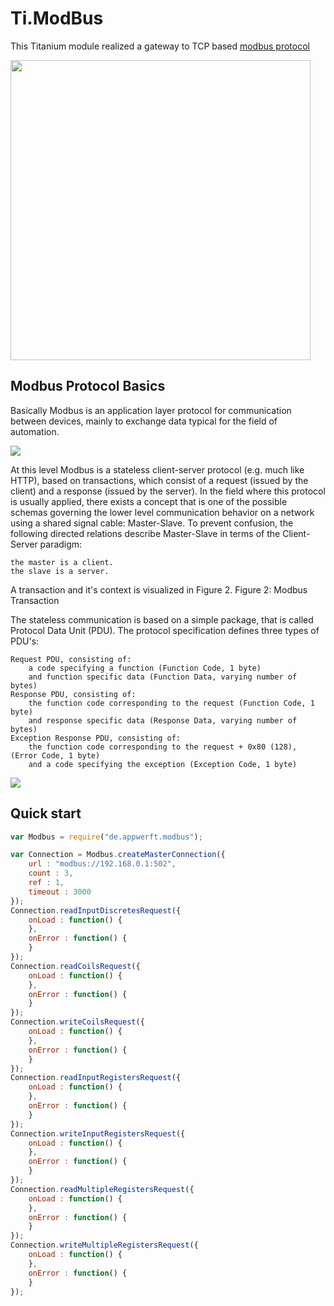 Ti.ModBus
=========

This Titanium module realized a gateway to TCP based [modbus protocol](https://en.wikipedia.org/wiki/Modbus) 

<img src="https://home-assistant.io/images/supported_brands/modbus.png" width=480 />

Modbus Protocol Basics
----------------------
Basically Modbus is an application layer protocol for communication between devices, mainly to exchange data typical for the field of automation.

![](http://jamod.sourceforge.net/images/modbus_vs_iso.png)

At this level Modbus is a stateless client-server protocol (e.g. much like HTTP), based on transactions, which consist of a request (issued by the client) and a response (issued by the server). In the field where this protocol is usually applied, there exists a concept that is one of the possible schemas governing the lower level communication behavior on a network using a shared signal cable: Master-Slave. To prevent confusion, the following directed relations describe Master-Slave in terms of the Client-Server paradigm:

    the master is a client.
    the slave is a server.

A transaction and it's context is visualized in Figure 2.
Figure 2: Modbus Transaction

The stateless communication is based on a simple package, that is called Protocol Data Unit (PDU). The protocol specification defines three types of PDU's:

    Request PDU, consisting of:
        a code specifying a function (Function Code, 1 byte)
        and function specific data (Function Data, varying number of bytes)
    Response PDU, consisting of:
        the function code corresponding to the request (Function Code, 1 byte)
        and response specific data (Response Data, varying number of bytes)
    Exception Response PDU, consisting of:
        the function code corresponding to the request + 0x80 (128), (Error Code, 1 byte)
        and a code specifying the exception (Exception Code, 1 byte)

![](http://jamod.sourceforge.net/images/modbus_pdu.png)


Quick start
-----------

```javascript
var Modbus = require("de.appwerft.modbus");

var Connection = Modbus.createMasterConnection({
	url : "modbus://192.168.0.1:502",
	count : 3,
	ref : 1,
	timeout : 3000
});
Connection.readInputDiscretesRequest({
	onLoad : function() {
	},
	onError : function() {
	}
});
Connection.readCoilsRequest({
	onLoad : function() {
	},
	onError : function() {
	}
});
Connection.writeCoilsRequest({
	onLoad : function() {
	},
	onError : function() {
	}
});
Connection.readInputRegistersRequest({
	onLoad : function() {
	},
	onError : function() {
	}  
});
Connection.writeInputRegistersRequest({
	onLoad : function() {
	},   
	onError : function() {
	}
});
Connection.readMultipleRegistersRequest({
	onLoad : function() {
	},
	onError : function() {
	}
});
Connection.writeMultipleRegistersRequest({
	onLoad : function() {
	},
	onError : function() {
	}
});
```
